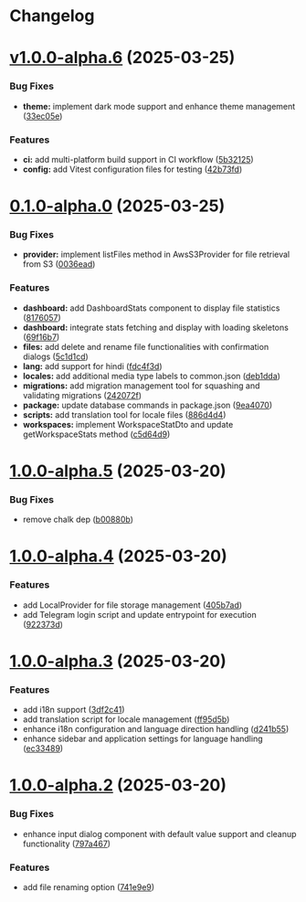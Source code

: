 # Changelog

# [v1.0.0-alpha.6](https://github.com/drivebase/drivebase/compare/v0.1.0-alpha.0...vv1.0.0-alpha.6) (2025-03-25)


### Bug Fixes

* **theme:** implement dark mode support and enhance theme management ([33ec05e](https://github.com/drivebase/drivebase/commit/33ec05eb7f9ce123e2ebd78a1bf1af2ed4ca7cba))


### Features

* **ci:** add multi-platform build support in CI workflow ([5b32125](https://github.com/drivebase/drivebase/commit/5b32125e39bb42990bbe060ec0c36e4c02548bd0))
* **config:** add Vitest configuration files for testing ([42b73fd](https://github.com/drivebase/drivebase/commit/42b73fd8a8a58e742a41cc410b36662aa2474a09))

# [0.1.0-alpha.0](https://github.com/drivebase/drivebase/compare/v1.0.0-alpha.5...v0.1.0-alpha.0) (2025-03-25)


### Bug Fixes

* **provider:** implement listFiles method in AwsS3Provider for file retrieval from S3 ([0036ead](https://github.com/drivebase/drivebase/commit/0036eaddd9203aa21f5f6acea939f7bd000a5c53))


### Features

* **dashboard:** add DashboardStats component to display file statistics ([8176057](https://github.com/drivebase/drivebase/commit/8176057740831010a1719866c8ddaedd38aaf41a))
* **dashboard:** integrate stats fetching and display with loading skeletons ([69f16b7](https://github.com/drivebase/drivebase/commit/69f16b730b2864925e59ea2361c4399c14a59473))
* **files:** add delete and rename file functionalities with confirmation dialogs ([5c1d1cd](https://github.com/drivebase/drivebase/commit/5c1d1cde2168684a83c9cca40c7431fe0a935ef5))
* **lang:** add support for hindi ([fdc4f3d](https://github.com/drivebase/drivebase/commit/fdc4f3d9baa9fe9c4946b43fea6f2ae878e4975f))
* **locales:** add additional media type labels to common.json ([deb1dda](https://github.com/drivebase/drivebase/commit/deb1dda3c770a0adfa5be7eb92e7cff927983164))
* **migrations:** add migration management tool for squashing and validating migrations ([242072f](https://github.com/drivebase/drivebase/commit/242072fd047e64a0eb8fd2b9d9d077eed2295d17))
* **package:** update database commands in package.json ([9ea4070](https://github.com/drivebase/drivebase/commit/9ea40705d2a1acf06ad681fee3767c162cdf284b))
* **scripts:** add translation tool for locale files ([886d4d4](https://github.com/drivebase/drivebase/commit/886d4d4634d35766cdc5329ac76f88f55c03c79e))
* **workspaces:** implement WorkspaceStatDto and update getWorkspaceStats method ([c5d64d9](https://github.com/drivebase/drivebase/commit/c5d64d9b636909e9d21275427c529f82466a7e21))

# [1.0.0-alpha.5](https://github.com/drivebase/drivebase/compare/v1.0.0-alpha.4...v1.0.0-alpha.5) (2025-03-20)


### Bug Fixes

* remove chalk dep ([b00880b](https://github.com/drivebase/drivebase/commit/b00880bba3cc14517a2be435ccf1d27eb208f5b2))

# [1.0.0-alpha.4](https://github.com/drivebase/drivebase/compare/v1.0.0-alpha.3...v1.0.0-alpha.4) (2025-03-20)


### Features

* add LocalProvider for file storage management ([405b7ad](https://github.com/drivebase/drivebase/commit/405b7ad5c5ae2609eefe1b35a9fb53e0301add7b))
* add Telegram login script and update entrypoint for execution ([922373d](https://github.com/drivebase/drivebase/commit/922373d932b899fa3fb84085ce010e2fa5fc22b9))

# [1.0.0-alpha.3](https://github.com/drivebase/drivebase/compare/v1.0.0-alpha.2...v1.0.0-alpha.3) (2025-03-20)


### Features

* add i18n support ([3df2c41](https://github.com/drivebase/drivebase/commit/3df2c412924591038621403206c928a091139c37))
* add translation script for locale management ([ff95d5b](https://github.com/drivebase/drivebase/commit/ff95d5b6e7d964c030d0e18715ea3af88eef34d7))
* enhance i18n configuration and language direction handling ([d241b55](https://github.com/drivebase/drivebase/commit/d241b552b5c0b75fd9d6c258cfc4619573d06dda))
* enhance sidebar and application settings for language handling ([ec33489](https://github.com/drivebase/drivebase/commit/ec3348926b813d118c3a38256f9bea83f95552ac))

# [1.0.0-alpha.2](https://github.com/drivebase/drivebase/compare/v1.0.0-alpha.1...v1.0.0-alpha.2) (2025-03-20)


### Bug Fixes

* enhance input dialog component with default value support and cleanup functionality ([797a467](https://github.com/drivebase/drivebase/commit/797a467053798585bc824c68ccc85ba111fb04d3))


### Features

* add file renaming option ([741e9e9](https://github.com/drivebase/drivebase/commit/741e9e97c5b8c0aec824fbca74113196bbf18796))
